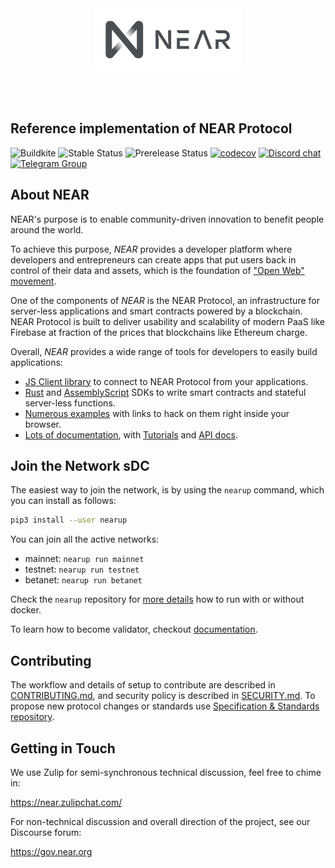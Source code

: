<br />
<br />

<p align="center">
<img src="docs/images/logo.svg" width="240">
</p>

<br />
<br />


## Reference implementation of NEAR Protocol

![Buildkite](https://img.shields.io/buildkite/0eae07525f8e44a19b48fa937813e2c21ee04aa351361cd851) 
![Stable Status][stable-release]
![Prerelease Status][prerelease]
[![codecov][codecov-badge]][codecov-url]
[![Discord chat][discord-badge]][discord-url]
[![Telegram Group][telegram-badge]][telegram-url]

[stable-release]: https://img.shields.io/github/v/release/nearprotocol/nearcore?label=stable
[prerelease]: https://img.shields.io/github/v/release/nearprotocol/nearcore?include_prereleases&label=prerelease
[ci-badge-master]: https://badge.buildkite.com/a81147cb62c585cc434459eedd1d25e521453120ead9ee6c64.svg?branch=master
[ci-url]: https://buildkite.com/nearprotocol/nearcore
[codecov-badge]: https://codecov.io/gh/nearprotocol/nearcore/branch/master/graph/badge.svg
[codecov-url]: https://codecov.io/gh/nearprotocol/nearcore
[discord-badge]: https://img.shields.io/discord/490367152054992913.svg
[discord-url]: https://near.chat
[telegram-badge]: https://cdn.jsdelivr.net/gh/Patrolavia/telegram-badge@8fe3382b3fd3a1c533ba270e608035a27e430c2e/chat.svg
[telegram-url]: https://t.me/cryptonear

## About NEAR

NEAR's purpose is to enable community-driven innovation to benefit people around the world.

To achieve this purpose, *NEAR* provides a developer platform where developers and entrepreneurs can create apps that put users back in control of their data and assets, which is the foundation of ["Open Web" movement][open-web-url].

One of the components of *NEAR* is the NEAR Protocol, an infrastructure for server-less applications and smart contracts powered by a blockchain.
NEAR Protocol is built to deliver usability and scalability of modern PaaS like Firebase at fraction of the prices that blockchains like Ethereum charge.

Overall, *NEAR* provides a wide range of tools for developers to easily build applications:
 - [JS Client library][js-api] to connect to NEAR Protocol from your applications.
 - [Rust][rust-sdk] and [AssemblyScript][as-sdk] SDKs to write smart contracts and stateful server-less functions.
 - [Numerous examples][examples-url] with links to hack on them right inside your browser.
 - [Lots of documentation][docs-url], with [Tutorials][tutorials-url] and [API docs][api-docs-url].

[open-web-url]: https://techcrunch.com/2016/04/10/1301496/ 
[js-api]: https://github.com/near/near-api-js 
[rust-sdk]: https://github.com/near/near-sdk-rs
[as-sdk]: https://github.com/near/near-sdk-as
[examples-url]: https://near.dev
[docs-url]: https://docs.near.org
[tutorials-url]: https://docs.near.org/docs/tutorials/overview
[api-docs-url]: https://docs.near.org/docs/api/overview

## Join the Network sDC

The easiest way to join the network, is by using the `nearup` command, which you can install as follows:

```bash
pip3 install --user nearup
```

You can join all the active networks:
* mainnet: `nearup run mainnet`
* testnet: `nearup run testnet`
* betanet: `nearup run betanet`

Check the `nearup` repository for [more details](https://github.com/near/nearup) how to run with or without docker.

To learn how to become validator, checkout [documentation](https://docs.near.org/docs/develop/node/validator/staking-and-delegation).

## Contributing

The workflow and details of setup to contribute are described in [CONTRIBUTING.md](CONTRIBUTING.md), and security policy is described in [SECURITY.md](SECURITY.md).
To propose new protocol changes or standards use [Specification & Standards repository](https://github.com/nearprotocol/NEPs).

## Getting in Touch

We use Zulip for semi-synchronous technical discussion, feel free to chime in:

https://near.zulipchat.com/

For non-technical discussion and overall direction of the project, see our Discourse forum:

https://gov.near.org
